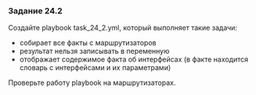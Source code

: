 ### Задание 24.2

Создайте playbook task_24_2.yml, который выполняет такие задачи:
* собирает все факты с маршрутизаторов
 * результат нельзя записывать в переменную
* отображает содержимое факта об интерфейсах
(в факте находится словарь с интерфейсами и их параметрами)

Проверьте работу playbook на маршрутизаторах.
